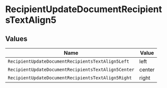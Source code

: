 # RecipientUpdateDocumentRecipientsTextAlign5


## Values

| Name                                                | Value                                               |
| --------------------------------------------------- | --------------------------------------------------- |
| `RecipientUpdateDocumentRecipientsTextAlign5Left`   | left                                                |
| `RecipientUpdateDocumentRecipientsTextAlign5Center` | center                                              |
| `RecipientUpdateDocumentRecipientsTextAlign5Right`  | right                                               |